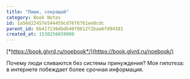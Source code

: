 ```yaml
---
title: "Пиши, сокращай"
category: Book Notes
id: 1a56d22457e544459cd76f6761ee8cdc
parent_id: 6b417236dbdb40f8812f2bae6fd94381
created_at: 1530256659000
---
```


[*https://book.glvrd.ru/noebook*/](https://book.glvrd.ru/noebook/)

Почему люди сливаются без системы принуждения? Моя гипотеза: в интернете побеждает более срочная информация.
    